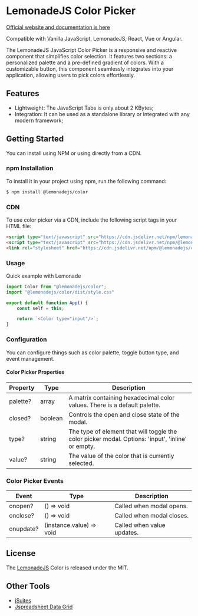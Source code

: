 # LemonadeJS Color Picker

[Official website and documentation is here](https://lemonadejs.net/components/color-picker)

Compatible with Vanilla JavaScript, LemonadeJS, React, Vue or Angular.

The LemonadeJS JavaScript Color Picker is a responsive and reactive component that simplifies color selection. It features two sections: a personalized palette and a pre-defined gradient of colors. With a customizable button, this component seamlessly integrates into your application, allowing users to pick colors effortlessly.

## Features

-   Lightweight: The JavaScript Tabs is only about 2 KBytes;
-   Integration: It can be used as a standalone library or integrated with any modern framework;

## Getting Started

You can install using NPM or using directly from a CDN.

### npm Installation

To install it in your project using npm, run the following command:

```bash
$ npm install @lemonadejs/color
```

### CDN

To use color picker via a CDN, include the following script tags in your HTML file:

```html
<script type="text/javascript" src="https://cdn.jsdelivr.net/npm/lemonadejs/dist/lemonade.min.js"></script>
<script type="text/javascript" src="https://cdn.jsdelivr.net/npm/@lemonadejs/color/dist/index.min.js"></script>
<link rel="stylesheet" href="https://cdn.jsdelivr.net/npm/@lemonadejs/color/dist/style.min.css" />
```

### Usage

Quick example with Lemonade

```javascript
import Color from "@lemonadejs/color";
import "@lemonadejs/color/dist/style.css"

export default function App() {
    const self = this;

    return `<Color type="input"/>`;
}
```

### Configuration

You can configure things such as color palette, toggle button type, and event management.

#### Color Picker Properties

| Property | Type | Description                                                                                       |
| -------- | ---- |---------------------------------------------------------------------------------------------------|
| palette? | array | A matrix containing hexadecimal color values. There is a default palette.                         |
| closed? | boolean | Controls the open and close state of the modal.                                                   |
| type? | string | The type of element that will toggle the color picker modal. Options: 'input', 'inline' or empty. |
| value? | string | The value of the color that is currently selected.                                                |

### Color Picker Events

| Event | Type | Description |
| -------- | ---- | ----------- |
| onopen? | () => void | Called when modal opens. |
| onclose? | () => void | Called when modal closes. |
| onupdate? | (instance.value) => void | Called when value updates. |

## License

The [LemonadeJS](https://lemonadejs.net) Color is released under the MIT.

## Other Tools

-   [jSuites](https://jsuites.net/v4/)
-   [Jspreadsheet Data Grid](https://jspreadsheet.com)
